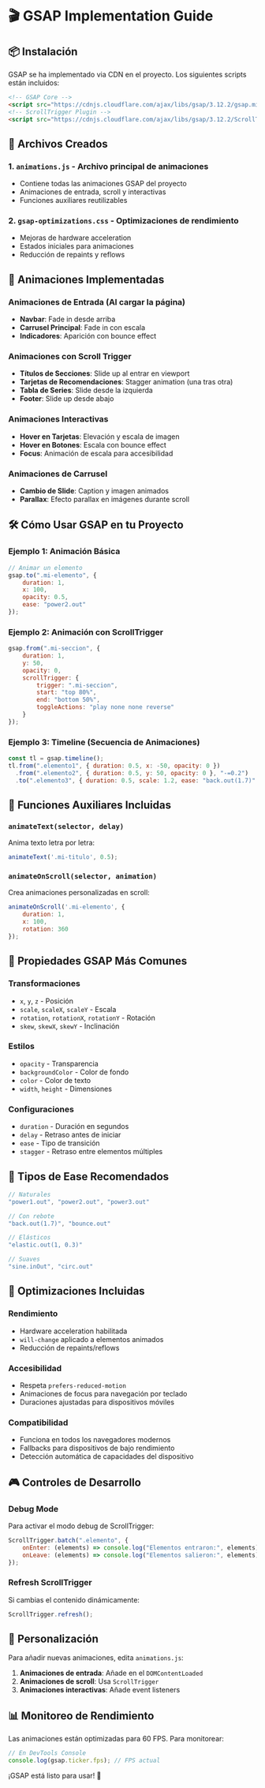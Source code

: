 # 🎬 GSAP Implementation Guide

## 📦 Instalación
GSAP se ha implementado via CDN en el proyecto. Los siguientes scripts están incluidos:

```html
<!-- GSAP Core -->
<script src="https://cdnjs.cloudflare.com/ajax/libs/gsap/3.12.2/gsap.min.js"></script>
<!-- ScrollTrigger Plugin -->
<script src="https://cdnjs.cloudflare.com/ajax/libs/gsap/3.12.2/ScrollTrigger.min.js"></script>
```

## 📁 Archivos Creados

### 1. `animations.js` - Archivo principal de animaciones
- Contiene todas las animaciones GSAP del proyecto
- Animaciones de entrada, scroll y interactivas
- Funciones auxiliares reutilizables

### 2. `gsap-optimizations.css` - Optimizaciones de rendimiento
- Mejoras de hardware acceleration
- Estados iniciales para animaciones
- Reducción de repaints y reflows

## 🎯 Animaciones Implementadas

### Animaciones de Entrada (Al cargar la página)
- **Navbar**: Fade in desde arriba
- **Carrusel Principal**: Fade in con escala
- **Indicadores**: Aparición con bounce effect

### Animaciones con Scroll Trigger
- **Títulos de Secciones**: Slide up al entrar en viewport
- **Tarjetas de Recomendaciones**: Stagger animation (una tras otra)
- **Tabla de Series**: Slide desde la izquierda
- **Footer**: Slide up desde abajo

### Animaciones Interactivas
- **Hover en Tarjetas**: Elevación y escala de imagen
- **Hover en Botones**: Escala con bounce effect
- **Focus**: Animación de escala para accesibilidad

### Animaciones de Carrusel
- **Cambio de Slide**: Caption y imagen animados
- **Parallax**: Efecto parallax en imágenes durante scroll

## 🛠 Cómo Usar GSAP en tu Proyecto

### Ejemplo 1: Animación Básica
```javascript
// Animar un elemento
gsap.to(".mi-elemento", {
    duration: 1,
    x: 100,
    opacity: 0.5,
    ease: "power2.out"
});
```

### Ejemplo 2: Animación con ScrollTrigger
```javascript
gsap.from(".mi-seccion", {
    duration: 1,
    y: 50,
    opacity: 0,
    scrollTrigger: {
        trigger: ".mi-seccion",
        start: "top 80%",
        end: "bottom 50%",
        toggleActions: "play none none reverse"
    }
});
```

### Ejemplo 3: Timeline (Secuencia de Animaciones)
```javascript
const tl = gsap.timeline();
tl.from(".elemento1", { duration: 0.5, x: -50, opacity: 0 })
  .from(".elemento2", { duration: 0.5, y: 50, opacity: 0 }, "-=0.2")
  .to(".elemento3", { duration: 0.5, scale: 1.2, ease: "back.out(1.7)" });
```

## 🎨 Funciones Auxiliares Incluidas

### `animateText(selector, delay)`
Anima texto letra por letra:
```javascript
animateText('.mi-titulo', 0.5);
```

### `animateOnScroll(selector, animation)`
Crea animaciones personalizadas en scroll:
```javascript
animateOnScroll('.mi-elemento', {
    duration: 1,
    x: 100,
    rotation: 360
});
```

## 🎯 Propiedades GSAP Más Comunes

### Transformaciones
- `x`, `y`, `z` - Posición
- `scale`, `scaleX`, `scaleY` - Escala
- `rotation`, `rotationX`, `rotationY` - Rotación
- `skew`, `skewX`, `skewY` - Inclinación

### Estilos
- `opacity` - Transparencia
- `backgroundColor` - Color de fondo
- `color` - Color de texto
- `width`, `height` - Dimensiones

### Configuraciones
- `duration` - Duración en segundos
- `delay` - Retraso antes de iniciar
- `ease` - Tipo de transición
- `stagger` - Retraso entre elementos múltiples

## 🚀 Tipos de Ease Recomendados

```javascript
// Naturales
"power1.out", "power2.out", "power3.out"

// Con rebote
"back.out(1.7)", "bounce.out"

// Elásticos
"elastic.out(1, 0.3)"

// Suaves
"sine.inOut", "circ.out"
```

## 📱 Optimizaciones Incluidas

### Rendimiento
- Hardware acceleration habilitada
- `will-change` aplicado a elementos animados
- Reducción de repaints/reflows

### Accesibilidad
- Respeta `prefers-reduced-motion`
- Animaciones de focus para navegación por teclado
- Duraciones ajustadas para dispositivos móviles

### Compatibilidad
- Funciona en todos los navegadores modernos
- Fallbacks para dispositivos de bajo rendimiento
- Detección automática de capacidades del dispositivo

## 🎮 Controles de Desarrollo

### Debug Mode
Para activar el modo debug de ScrollTrigger:
```javascript
ScrollTrigger.batch(".elemento", {
    onEnter: (elements) => console.log("Elementos entraron:", elements),
    onLeave: (elements) => console.log("Elementos salieron:", elements)
});
```

### Refresh ScrollTrigger
Si cambias el contenido dinámicamente:
```javascript
ScrollTrigger.refresh();
```

## 🔧 Personalización

Para añadir nuevas animaciones, edita `animations.js`:

1. **Animaciones de entrada**: Añade en el `DOMContentLoaded`
2. **Animaciones de scroll**: Usa `ScrollTrigger`
3. **Animaciones interactivas**: Añade event listeners

## 📊 Monitoreo de Rendimiento

Las animaciones están optimizadas para 60 FPS. Para monitorear:
```javascript
// En DevTools Console
console.log(gsap.ticker.fps); // FPS actual
```

¡GSAP está listo para usar! 🎉